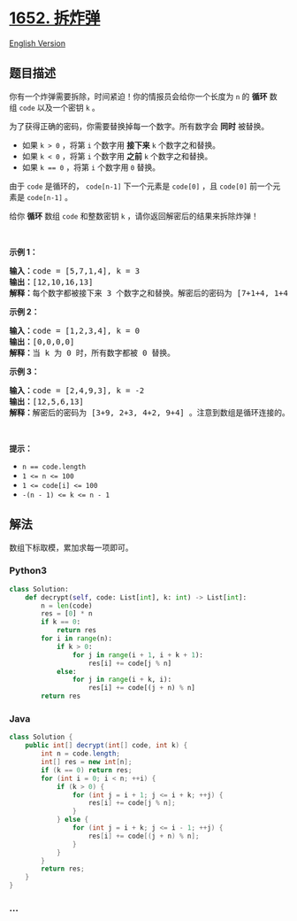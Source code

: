 # [1652. 拆炸弹](https://leetcode-cn.com/problems/defuse-the-bomb)

[English Version](https://github.com/yanglr/leetcode-ac/blob/master/assets/1600-1699/1652.Defuse%20the%20Bomb/README_EN.md)

## 题目描述

<!-- 这里写题目描述 -->

<p>你有一个炸弹需要拆除，时间紧迫！你的情报员会给你一个长度为 <code>n</code> 的 <strong>循环</strong> 数组 <code>code</code> 以及一个密钥 <code>k</code> 。</p>

<p>为了获得正确的密码，你需要替换掉每一个数字。所有数字会 <strong>同时</strong> 被替换。</p>

<ul>
	<li>如果 <code>k > 0</code> ，将第 <code>i</code> 个数字用 <strong>接下来</strong> <code>k</code> 个数字之和替换。</li>
	<li>如果 <code>k < 0</code> ，将第 <code>i</code> 个数字用 <strong>之前</strong> <code>k</code> 个数字之和替换。</li>
	<li>如果 <code>k == 0</code> ，将第 <code>i</code> 个数字用 <code>0</code> 替换。</li>
</ul>

<p>由于 <code>code</code> 是循环的， <code>code[n-1]</code> 下一个元素是 <code>code[0]</code> ，且 <code>code[0]</code> 前一个元素是 <code>code[n-1]</code> 。</p>

<p>给你 <strong>循环</strong> 数组 <code>code</code> 和整数密钥 <code>k</code> ，请你返回解密后的结果来拆除炸弹！</p>

<p> </p>

<p><strong>示例 1：</strong></p>

<pre>
<b>输入：</b>code = [5,7,1,4], k = 3
<b>输出：</b>[12,10,16,13]
<b>解释：</b>每个数字都被接下来 3 个数字之和替换。解密后的密码为 [7+1+4, 1+4+5, 4+5+7, 5+7+1]。注意到数组是循环连接的。
</pre>

<p><strong>示例 2：</strong></p>

<pre>
<b>输入：</b>code = [1,2,3,4], k = 0
<b>输出：</b>[0,0,0,0]
<b>解释：</b>当 k 为 0 时，所有数字都被 0 替换。
</pre>

<p><strong>示例 3：</strong></p>

<pre>
<b>输入：</b>code = [2,4,9,3], k = -2
<b>输出：</b>[12,5,6,13]
<b>解释：</b>解密后的密码为 [3+9, 2+3, 4+2, 9+4] 。注意到数组是循环连接的。如果 k 是负数，那么和为 <strong>之前</strong> 的数字。
</pre>

<p> </p>

<p><strong>提示：</strong></p>

<ul>
	<li><code>n == code.length</code></li>
	<li><code>1 <= n <= 100</code></li>
	<li><code>1 <= code[i] <= 100</code></li>
	<li><code>-(n - 1) <= k <= n - 1</code></li>
</ul>


## 解法

<!-- 这里可写通用的实现逻辑 -->

数组下标取模，累加求每一项即可。

<!-- tabs:start -->

### **Python3**

<!-- 这里可写当前语言的特殊实现逻辑 -->

```python
class Solution:
    def decrypt(self, code: List[int], k: int) -> List[int]:
        n = len(code)
        res = [0] * n
        if k == 0:
            return res
        for i in range(n):
            if k > 0:
                for j in range(i + 1, i + k + 1):
                    res[i] += code[j % n]
            else:
                for j in range(i + k, i):
                    res[i] += code[(j + n) % n]
        return res
```

### **Java**

<!-- 这里可写当前语言的特殊实现逻辑 -->

```java
class Solution {
    public int[] decrypt(int[] code, int k) {
        int n = code.length;
        int[] res = new int[n];
        if (k == 0) return res;
        for (int i = 0; i < n; ++i) {
            if (k > 0) {
                for (int j = i + 1; j <= i + k; ++j) {
                    res[i] += code[j % n];
                }
            } else {
                for (int j = i + k; j <= i - 1; ++j) {
                    res[i] += code[(j + n) % n];
                }
            }
        }
        return res;
    }
}
```

### **...**

```

```

<!-- tabs:end -->
